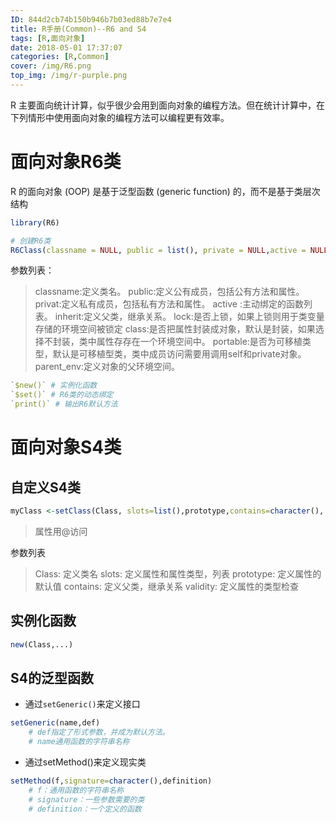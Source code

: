 ```yaml
---
ID: 844d2cb74b150b946b7b03ed88b7e7e4
title: R手册(Common)--R6 and S4
tags: [R,面向对象]
date: 2018-05-01 17:37:07
categories: [R,Common]
cover: /img/R6.png
top_img: /img/r-purple.png
---
```


R 主要面向统计计算，似乎很少会用到面向对象的编程方法。但在统计计算中，在下列情形中使用面向对象的编程方法可以编程更有效率。

<!-- more -->

# 面向对象R6类

R 的面向对象 (OOP) 是基于泛型函数 (generic function) 的，而不是基于类层次结构

```r
library(R6)

# 创建R6类
R6Class(classname = NULL, public = list(), private = NULL,active = NULL, inherit = NULL, lock = TRUE, class = TRUE,portable = TRUE, parent_env = parent.frame())
```
参数列表：
> classname:定义类名。
public:定义公有成员，包括公有方法和属性。
privat:定义私有成员，包括私有方法和属性。
active :主动绑定的函数列表。
inherit:定义父类，继承关系。
lock:是否上锁，如果上锁则用于类变量存储的环境空间被锁定
class:是否把属性封装成对象，默认是封装，如果选择不封装，类中属性存存在一个环境空间中。
portable:是否为可移植类型，默认是可移植型类，类中成员访问需要用调用self和private对象。
parent_env:定义对象的父环境空间。

```r
`$new()` # 实例化函数
`$set()` # R6类的动态绑定
`print()` # 输出R6默认方法
```

# 面向对象S4类

## 自定义S4类

```r
myClass <-setClass(Class, slots=list(),prototype,contains=character(), validity) ) 
```
> 属性用@访问

参数列表
>Class: 定义类名
slots: 定义属性和属性类型，列表
prototype: 定义属性的默认值
contains: 定义父类，继承关系
validity: 定义属性的类型检查

## 实例化函数

```r
new(Class,...)
```

## S4的泛型函数

- 通过`setGeneric()`来定义接口
```r
setGeneric(name,def)
    # def指定了形式参数，并成为默认方法。
    # name通用函数的字符串名称
```

- 通过setMethod()来定义现实类
```r
setMethod(f,signature=character(),definition)
    # f：通用函数的字符串名称
    # signature：一些参数需要的类
    # definition：一个定义的函数
```



